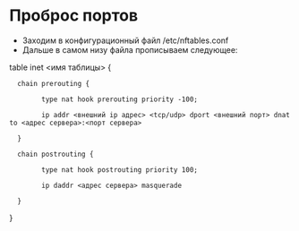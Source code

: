 # Проброс портов
+ Заходим в конфигурационный файл /etc/nftables.conf
+ Дальше в самом низу файла прописываем следующее:

table inet <имя таблицы> {

      chain prerouting {

            type nat hook prerouting priority -100;

            ip addr <внешний ip адрес> <tcp/udp> dport <внешний порт> dnat to <адрес сервера>:<порт сервера>

      }

      chain postrouting {
 
            type nat hook postrouting priority 100;
  
            ip daddr <адрес сервера> masquerade

      }

}

